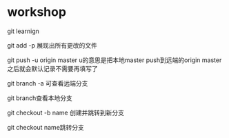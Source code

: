 # workshop
git learnign

git add -p 展现出所有更改的文件

git push -u origin master
u的意思是把本地master push到远端的origin master 之后就会默认记录不需要再填写了

git branch -a 可查看远端分支

git branch查看本地分支

git checkout -b name 创建并跳转到新分支

git checkout name跳转分支
